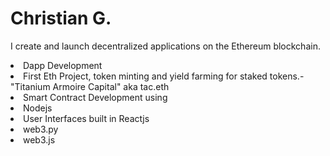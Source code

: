 # Christian G.
I create and launch decentralized applications on the Ethereum blockchain.
<li>Dapp Development</li>
<li>First Eth Project, token minting and yield farming for staked tokens.- "Titanium Armoire Capital" aka tac.eth</li>
<li>Smart Contract Development using</li>
<li>Nodejs</li>
<li>User Interfaces built in Reactjs</li>
<li>web3.py</li>
<li>web3.js</li>

<!---
ChristianGobin/ChristianGobin is a ✨ special ✨ repository because its `README.md` (this file) appears on your GitHub profile.
You can click the Preview link to take a look at your changes.
--->
